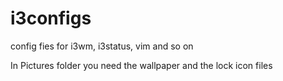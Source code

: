 # i3configs
config fies for i3wm, i3status, vim and so on

In Pictures folder you need the wallpaper and the lock icon files
